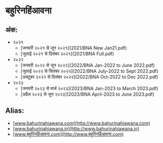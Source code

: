 # बहुरिनहिंआवना

## अंक:

- २०२१
  + [जनवरी २०२१ से जून २०२१](2021/BNA New Jan21.pdf)
  + [जुलाई २०२१ से दिसंबर २०२१](2021/BNA Full.pdf)
- २०२२
  + [जनवरी २०२२ से जून २०२२](2022/BNA Jan-2022 to June 2022.pdf)
  + [जुलाई २०२२ से सितंबर २०२२](2022/BNA July-2022 to Sept 2022.pdf)
  + [अक्टूबर २०२२ से दिसंबर २०२२](2022/BNA Oct-2022 to Dec 2022.pdf)
- २०२३
  + [जनवरी २०२३ से मार्च २०२३](2023/BNA Jan-2023 to March 2023.pdf)
  + [अप्रैल २०२३ से जून २०२३](2023/BNA April-2023 to June 2023.pdf)


## Alias:
- [www.bahurinahiawana.com](http://www.bahurinahiawana.com)
- [www.bahurinahiawana.in](http://www.bahurinahiawana.in)
- [www.बहुरिनहिंआवना.com](http://www.बहुरिनहिंआवना.com)





